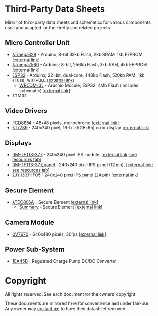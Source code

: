 Third-Party Data Sheets
=======================

Mirror of third-party data sheets and schematics for various components used and adapted for the Firefly and related projects.

Micro Controller Unit
---------------------

- [ATmega328](./atmega328.pdf) - Arduino; 8-bit 32kb Flash, 2kb SRAM, 1kb EEPROM [[external link](http://ww1.microchip.com/downloads/en/DeviceDoc/Atmel-7810-Automotive-Microcontrollers-ATmega328P_Datasheet.pdf)]
- [ATmega2560](./atmega2560.pdf) - Arduino; 8-bit, 256kb Flash, 8kb RAM, 4kb EEPROM [[external link](http://ww1.microchip.com/downloads/en/DeviceDoc/Atmel-2549-8-bit-AVR-Microcontroller-ATmega640-1280-1281-2560-2561_datasheet.pdf)]
- [ESP32](./esp32.pdf) - Arduino; 32=bit, dual-core, 448kb Flash, 520kb RAM, 1kb eFuse, WiFi+BLE [[external link](https://www.espressif.com/sites/default/files/documentation/esp32_datasheet_en.pdf)]
  - [WROOM-32](./esp32-wroom32.pdf) - Arudnio Module; ESP32, 4Mb Flash (includes schematic) [[external link](https://www.espressif.com/sites/default/files/documentation/esp32-wroom-32_datasheet_en.pdf)]
- STM32

Video Drivers
-------------

- [PCD8854](./pcd8854.pdf) - 48x48 pixels, monochrome [[external link](https://www.sparkfun.com/datasheets/LCD/Monochrome/Nokia5110.pdf)]
- [ST7789](./st7789.pdf) - 240x240 pixel, 16-bit (RGB565) color display [[external link](https://www.newhavendisplay.com/appnotes/datasheets/LCDs/ST7789V.pdf)]

Displays
--------

- [DM-TFT13-377](./dm-tft13-377.pdf) - 240x240 pixel IPS module, [[external link; see resources tab](https://www.displaymodule.com/products/1-3-240-x-240-ips-tft-display-module-spi)]
- [DM-TFT13-377_panel](./dm-tft13-377panel.pdf) - 240x240 pixel IPS panel (12 pin), [[external link; see resources tab](https://www.displaymodule.com/products/1-3-240-x-240-ips-tft-display-module-spi)]
- [ZJY133T-IF05](./zjy133t-if05.pdf) - 240x240 pixel IPS panel (24 pin) [[external link](https://cdn-shop.adafruit.com/product-files/4520/4520_C13462__________.pdf)]

Secure Element
--------------

- [ATEC806A](./atec806a.pdf) - Secure Element [[external link](http://ww1.microchip.com/downloads/en/DeviceDoc/ATECC608A-TNGTLS-CryptoAuthentication-Data-Sheet-DS40002112B.pdf)]
  - [Summary](./atecc806a-summary.pdf) - Secure Element [[external link](http://ww1.microchip.com/downloads/en/DeviceDoc/40001977A.pdf)]

Camera Module
-------------

- [OV7670](./ov7670.pdf) - 640x480 pixels, 30fps [[external link](https://www.voti.nl/docs/OV7670.pdf)]

Power Sub-System
----------------

- [10A45B](./10a45b.pdf) - Regulated Charge Pump DC/DC Converter


Copyright
=========

All rights reserved. See each document for the owners' copyright.

These documents are mirrored here for convenience and under fair-use. Any
owner may [contact me](mailto:me@ricmoo.com) to have their datasheet removed.
